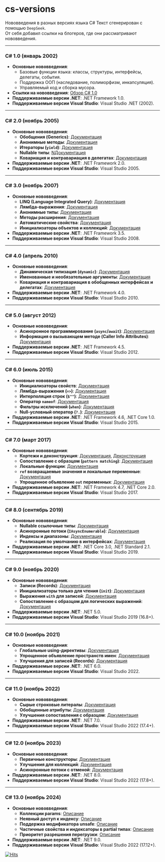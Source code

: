 # cs-versions
Нововведения в разных версиях языка C#
Текст сгенерирован с помощью `DeepSeek`.  
От себя добавил ссылки на блогеров, где они рассматривают нововведения.

---

### **C# 1.0 (январь 2002)**
- **Основные нововведения**:
  - Базовые функции языка: классы, структуры, интерфейсы, делегаты, события.
  - Поддержка ООП (наследование, полиморфизм, инкапсуляция).
  - Управляемый код и сборка мусора.
- **Ссылки на нововведения**: [Обзор C# 1.0](https://learn.microsoft.com/ru-ru/dotnet/csharp/whats-new/csharp-version-history#c-version-10)
- **Поддерживаемые версии .NET**: .NET Framework 1.0.
- **Поддерживаемые версии Visual Studio**: Visual Studio .NET (2002).

---

### **C# 2.0 (ноябрь 2005)**
- **Основные нововведения**:
  - **Обобщения (Generics)**: [Документация](https://learn.microsoft.com/ru-ru/dotnet/csharp/programming-guide/generics/)
  - **Анонимные методы**: [Документация](https://learn.microsoft.com/ru-ru/dotnet/csharp/programming-guide/statements-expressions-operators/anonymous-methods)
  - **Итераторы (`yield`)**: [Документация](https://learn.microsoft.com/ru-ru/dotnet/csharp/programming-guide/concepts/iterators)
  - **Nullable типы**: [NДокументация](https://learn.microsoft.com/ru-ru/dotnet/csharp/language-reference/builtin-types/nullable-value-types)
  - **Ковариация и контравариация в делегатах**: [Документация](https://learn.microsoft.com/ru-ru/dotnet/csharp/programming-guide/concepts/covariance-contravariance/)
- **Поддерживаемые версии .NET**: .NET Framework 2.0.
- **Поддерживаемые версии Visual Studio**: Visual Studio 2005.

---

### **C# 3.0 (ноябрь 2007)**
- **Основные нововведения**:
  - **LINQ (Language Integrated Query)**: [Документация](https://learn.microsoft.com/ru-ru/dotnet/csharp/programming-guide/concepts/linq/)
  - **Лямбда-выражения**: [Документация](https://learn.microsoft.com/ru-ru/dotnet/csharp/language-reference/operators/lambda-expressions)
  - **Анонимные типы**: [Документация](https://learn.microsoft.com/ru-ru/dotnet/csharp/programming-guide/classes-and-structs/anonymous-types)
  - **Методы расширения**: [Документация](https://learn.microsoft.com/ru-ru/dotnet/csharp/programming-guide/classes-and-structs/extension-methods)
  - **Автоматические свойства**: [Документация](https://learn.microsoft.com/ru-ru/dotnet/csharp/programming-guide/classes-and-structs/auto-implemented-properties)
  - **Инициализаторы объектов и коллекций**: [Документация](https://learn.microsoft.com/ru-ru/dotnet/csharp/programming-guide/classes-and-structs/object-and-collection-initializers)
- **Поддерживаемые версии .NET**: .NET Framework 3.5.
- **Поддерживаемые версии Visual Studio**: Visual Studio 2008.

---

### **C# 4.0 (апрель 2010)**
- **Основные нововведения**:
  - **Динамическая типизация (`dynamic`)**: [Документация](https://learn.microsoft.com/ru-ru/dotnet/csharp/language-reference/builtin-types/reference-types#the-dynamic-type)
  - **Именованные и необязательные аргументы**: [Документация](https://learn.microsoft.com/ru-ru/dotnet/csharp/programming-guide/classes-and-structs/named-and-optional-arguments)
  - **Ковариация и контравариация в обобщенных интерфейсах и делегатах**: [Документация](https://learn.microsoft.com/ru-ru/dotnet/csharp/programming-guide/concepts/covariance-contravariance/)
- **Поддерживаемые версии .NET**: .NET Framework 4.0.
- **Поддерживаемые версии Visual Studio**: Visual Studio 2010.

---

### **C# 5.0 (август 2012)**
- **Основные нововведения**:
  - **Асинхронное программирование (`async`/`await`)**: [Документация](https://learn.microsoft.com/ru-ru/dotnet/csharp/programming-guide/concepts/async/)
  - **Информация о вызывающем методе (Caller Info Attributes)**: [Документация](https://learn.microsoft.com/ru-ru/dotnet/csharp/language-reference/attributes/caller-information)
- **Поддерживаемые версии .NET**: .NET Framework 4.5.
- **Поддерживаемые версии Visual Studio**: Visual Studio 2012.

---

### **C# 6.0 (июль 2015)**
- **Основные нововведения**:
  - **Инициализаторы свойств**: [Документация](https://learn.microsoft.com/ru-ru/dotnet/csharp/programming-guide/classes-and-structs/auto-implemented-properties#property-initializers)
  - **Лямбда-выражения (`=>`)**: [Документация](https://learn.microsoft.com/ru-ru/dotnet/csharp/language-reference/operators/lambda-expressions)
  - **Интерполяция строк (`$""`)**: [Документация](https://learn.microsoft.com/ru-ru/dotnet/csharp/language-reference/tokens/interpolated)
  - **Оператор `nameof`**: [Документация](https://learn.microsoft.com/ru-ru/dotnet/csharp/language-reference/operators/nameof)
  - **Фильтры исключений (`when`)**: [Документация](https://learn.microsoft.com/ru-ru/dotnet/csharp/language-reference/keywords/when)
  - **Null-условный оператор (`?.`)**: [Документация](https://learn.microsoft.com/ru-ru/dotnet/csharp/language-reference/operators/member-access-operators#null-conditional-operators--and-)
- **Поддерживаемые версии .NET**: .NET Framework 4.6, .NET Core 1.0.
- **Поддерживаемые версии Visual Studio**: Visual Studio 2015.

---

### **C# 7.0 (март 2017)**
- **Основные нововведения**:
  - **Кортежи и деконструкция**: [Документация](https://learn.microsoft.com/ru-ru/dotnet/csharp/language-reference/builtin-types/value-tuples), [Деконструкция](https://learn.microsoft.com/ru-ru/dotnet/csharp/fundamentals/functional/deconstruct)
  - **Сопоставление с образцом (`pattern matching`)**: [Документация](https://learn.microsoft.com/ru-ru/dotnet/csharp/language-reference/operators/patterns)
  - **Локальные функции**: [Документация](https://learn.microsoft.com/ru-ru/dotnet/csharp/programming-guide/classes-and-structs/local-functions)
  - **`ref` возвращаемые значения и локальные переменные**: [Документация](https://learn.microsoft.com/ru-ru/dotnet/csharp/language-reference/keywords/ref#reference-return-values)
  - **Упрощенное объявление `out` переменных**: [Документация](https://learn.microsoft.com/ru-ru/dotnet/csharp/language-reference/keywords/out-parameter-modifier#calling-a-method-with-an-out-argument)
- **Поддерживаемые версии .NET**: .NET Framework 4.7, .NET Core 2.0.
- **Поддерживаемые версии Visual Studio**: Visual Studio 2017.

---

### **C# 8.0 (сентябрь 2019)**
- **Основные нововведения**:
  - **Nullable ссылочные типы**: [Документация](https://learn.microsoft.com/ru-ru/dotnet/csharp/nullable-references)
  - **Асинхронные потоки (`IAsyncEnumerable`)**: [Документация](https://learn.microsoft.com/ru-ru/dotnet/csharp/whats-new/csharp-8#asynchronous-streams)
  - **Индексы и диапазоны**: [Документация](https://learn.microsoft.com/ru-ru/dotnet/csharp/whats-new/csharp-8#indices-and-ranges)
  - **Реализация по умолчанию в интерфейсах**: [Документация](https://learn.microsoft.com/ru-ru/dotnet/csharp/whats-new/csharp-8#default-interface-methods)
- **Поддерживаемые версии .NET**: .NET Core 3.0, .NET Standard 2.1.
- **Поддерживаемые версии Visual Studio**: Visual Studio 2019.

---

### **C# 9.0 (ноябрь 2020)**
- **Основные нововведения**:
  - **Записи (Records)**: [Документация](https://learn.microsoft.com/ru-ru/dotnet/csharp/whats-new/csharp-9#record-types)
  - **Инициализаторы только для чтения (`init`)**: [Документация](https://learn.microsoft.com/ru-ru/dotnet/csharp/whats-new/csharp-9#init-only-setters)
  - **Выражения `with` для записей**: [Документация](https://learn.microsoft.com/ru-ru/dotnet/csharp/whats-new/csharp-9#with-expressions)
  - **Сопоставление с образцом для логических выражений**: [Документация](https://learn.microsoft.com/ru-ru/dotnet/csharp/whats-new/csharp-9#pattern-matching-enhancements)
- **Поддерживаемые версии .NET**: .NET 5.0.
- **Поддерживаемые версии Visual Studio**: Visual Studio 2019 (16.8+).

---

### **C# 10.0 (ноябрь 2021)**
- **Основные нововведения**:
  - **Глобальные using-директивы**: [Документация](https://learn.microsoft.com/ru-ru/dotnet/csharp/whats-new/csharp-10#global-using-directives)
  - **Упрощенное объявление пространств имен**: [Документация](https://learn.microsoft.com/ru-ru/dotnet/csharp/whats-new/csharp-10#file-scoped-namespaces)
  - **Улучшения для записей (Records)**: [Документация](https://learn.microsoft.com/ru-ru/dotnet/csharp/whats-new/csharp-10#record-structs)
- **Поддерживаемые версии .NET**: .NET 6.0.
- **Поддерживаемые версии Visual Studio**: Visual Studio 2022.

---

### **C# 11.0 (ноябрь 2022)**
- **Основные нововведения**:
  - **Сырые строковые литералы**: [Документация](https://learn.microsoft.com/ru-ru/dotnet/csharp/whats-new/csharp-11#raw-string-literals)
  - **Обобщенные атрибуты**: [Документация](https://learn.microsoft.com/ru-ru/dotnet/csharp/whats-new/csharp-11#generic-attributes)
  - **Улучшения сопоставления с образцом**: [Документация](https://learn.microsoft.com/ru-ru/dotnet/csharp/whats-new/csharp-11#pattern-matching-enhancements)
- **Поддерживаемые версии .NET**: .NET 7.0.
- **Поддерживаемые версии Visual Studio**: Visual Studio 2022 (17.4+).

---

### **C# 12.0 (ноябрь 2023)**
- **Основные нововведения**:
  - **Первичные конструкторы**: [Документация](https://learn.microsoft.com/ru-ru/dotnet/csharp/whats-new/csharp-12#primary-constructors)
  - **Улучшения для коллекций**: [Документация](https://learn.microsoft.com/ru-ru/dotnet/csharp/whats-new/csharp-12#collection-expressions)
  - **Асинхронные потоки с отменой**: [Документация](https://learn.microsoft.com/ru-ru/dotnet/csharp/whats-new/csharp-12#async-streams-with-cancellation)
- **Поддерживаемые версии .NET**: .NET 8.0.
- **Поддерживаемые версии Visual Studio**: Visual Studio 2022 (17.8+).

---

### **C# 13.0 (ноябрь 2024)**
- **Основные нововведения**:
  - **Коллекции params**: [Описание](https://learn.microsoft.com/ru-ru/dotnet/csharp/whats-new/csharp-13#params-collections)
  - **Неявный доступ к индексу**: [Описание](https://learn.microsoft.com/ru-ru/dotnet/csharp/whats-new/csharp-13#implicit-index-access)
  - **Поддержка модификатора unsafe**: [Описание](https://learn.microsoft.com/ru-ru/dotnet/csharp/whats-new/csharp-13#ref-and-unsafe-in-iterators-and-async-methods)
  - **Частичные свойства и индексаторы в partial типах**: [Описание](https://learn.microsoft.com/ru-ru/dotnet/csharp/whats-new/csharp-13#primary-constructors)
  - **Приоритет разрешения перегрузки**: [Описание](https://learn.microsoft.com/ru-ru/dotnet/csharp/whats-new/csharp-13#overload-resolution-priority)
- **Поддерживаемые версии .NET**: .NET 9.0.
- **Поддерживаемые версии Visual Studio**: Visual Studio 2022 (17.12+).

[![Hits](https://hits.seeyoufarm.com/api/count/incr/badge.svg?url=https%3A%2F%2Fgithub.com%2Fmiptleha%2Fcs-versions&count_bg=%230C7DBD&title_bg=%23555555&icon=&icon_color=%23E7E7E7&title=hits&edge_flat=false)](https://hits.seeyoufarm.com)
